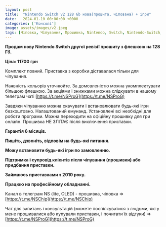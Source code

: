 ```yaml
---
layout: post
title:  "Nintendo Switch v2 128 Gb нова(прошита, чіпована) + ігри"
date:   2024-01-10 00:00:00 +0000
categories: ['Консолі']
image: assets/images/v2.jpeg
tags: [Чіповка, Чіпування, Прошивка, Nintendo, Switch, Nintendo-Switch, Switch-Lite]
---
```

**Продам нову Nintendo Switch другої ревізії прошиту з флешкою на 128 Гб.**

**Ціна: 11700 грн**

Комплект повний. Приставка з коробки діставалася тільки для чіпування.

Наявність кольорів уточнюйте. За домовленістю можна укомплектувати більшою флешкою.
За акціями і знижками можна слідкувати в нашому телеграм чаті [https://t.me/NSProG](https://t.me/NSProG)

Завдяки чіпуванню можна скачувати і встановлювати будь-які ігри безкоштовно. Налаштований емунанд.
Установлені всі необхідні для роботи програми. Можна переходити на офіційну прошивку для гри онлайн.
Прошивка НЕ ЗЛІТАЄ після виключення приставки.

**Гарантія 6 місяців.**

**Пишіть, дзвоніть, відповім на будь-які питання.**

**Можу встановити будь-які ігри по замовленню.**

**Підтримка і супровід клієнтів після чіпування (прошивки) або придбання приставки.**

**Займаюсь приставками з 2010 року.**

**Працюю на професійному обладнанні.**

Канал в телеграм NS (lite, OLED) - прошивка, чіповка => [https://t.me/NSChip](https://t.me/NSChip)

Чат для запитань і консультацій (можете поспілкуватися з людьми, які у мене прошивалися або купували приставки,
і почитати їх відгуки) => [https://t.me/NSProG](https://t.me/NSProG)
